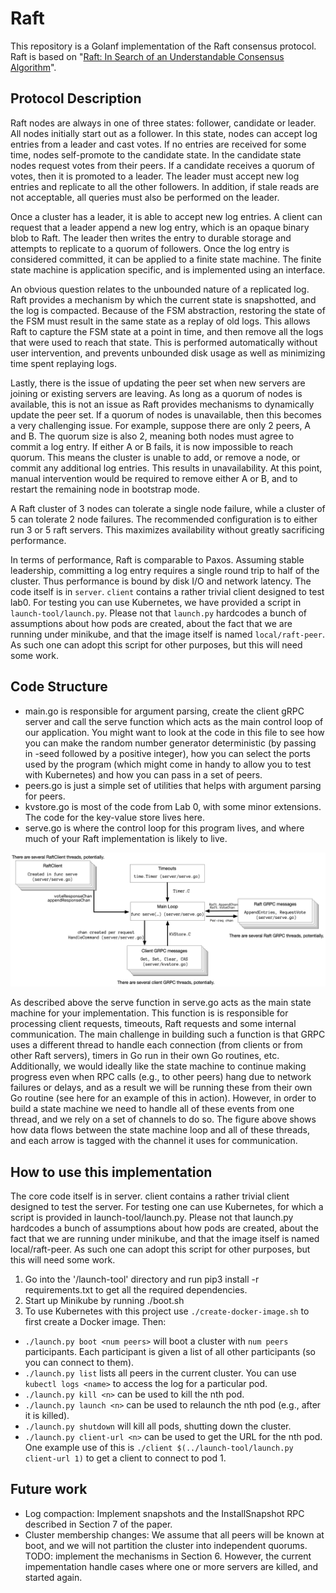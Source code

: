 Raft
======================================================================================================================================
This repository is a Golanf implementation of the Raft consensus protocol. Raft is based on "[Raft: In Search of an Understandable Consensus Algorithm](https://ramcloud.stanford.edu/wiki/download/attachments/11370504/raft.pdf)".

Protocol Description
---------------------
Raft nodes are always in one of three states: follower, candidate or leader. All nodes initially start out as a follower. In this state, nodes can accept log entries from a leader and cast votes. If no entries are received for some time, nodes self-promote to the candidate state. In the candidate state nodes request votes from their peers. If a candidate receives a quorum of votes, then it is promoted to a leader. The leader must accept new log entries and replicate to all the other followers. In addition, if stale reads are not acceptable, all queries must also be performed on the leader.

Once a cluster has a leader, it is able to accept new log entries. A client can request that a leader append a new log entry, which is an opaque binary blob to Raft. The leader then writes the entry to durable storage and attempts to replicate to a quorum of followers. Once the log entry is considered committed, it can be applied to a finite state machine. The finite state machine is application specific, and is implemented using an interface.

An obvious question relates to the unbounded nature of a replicated log. Raft provides a mechanism by which the current state is snapshotted, and the log is compacted. Because of the FSM abstraction, restoring the state of the FSM must result in the same state as a replay of old logs. This allows Raft to capture the FSM state at a point in time, and then remove all the logs that were used to reach that state. This is performed automatically without user intervention, and prevents unbounded disk usage as well as minimizing time spent replaying logs.

Lastly, there is the issue of updating the peer set when new servers are joining or existing servers are leaving. As long as a quorum of nodes is available, this is not an issue as Raft provides mechanisms to dynamically update the peer set. If a quorum of nodes is unavailable, then this becomes a very challenging issue. For example, suppose there are only 2 peers, A and B. The quorum size is also 2, meaning both nodes must agree to commit a log entry. If either A or B fails, it is now impossible to reach quorum. This means the cluster is unable to add, or remove a node, or commit any additional log entries. This results in unavailability. At this point, manual intervention would be required to remove either A or B, and to restart the remaining node in bootstrap mode.

A Raft cluster of 3 nodes can tolerate a single node failure, while a cluster of 5 can tolerate 2 node failures. The recommended configuration is to either run 3 or 5 raft servers. This maximizes availability without greatly sacrificing performance.

In terms of performance, Raft is comparable to Paxos. Assuming stable leadership, committing a log entry requires a single round trip to half of the cluster. Thus performance is bound by disk I/O and network latency.
The code itself is in `server`. `client` contains a rather trivial client designed to test lab0. For testing you can use
Kubernetes, we have provided a script in `launch-tool/launch.py`. Please not that `launch.py` hardcodes a bunch of
assumptions about how pods are created, about the fact that we are running under minikube, and that the image itself is
named `local/raft-peer`. As such one can adopt this script for other purposes, but this will need some work.

Code Structure
---------------------------------------------------------------------------------------------------------------------------------------
-   main.go is responsible for argument parsing, create the client gRPC server and call the serve function which acts as the main control loop of our application. You might want to look at the code in this file to see how you can make the random number generator deterministic (by passing in -seed followed by a positive integer), how you can select the ports used by the program (which might come in handy to allow you to test with Kubernetes) and how you can pass in a set of peers.
-   peers.go is just a simple set of utilities that helps with argument parsing for peers.
-   kvstore.go is most of the code from Lab 0, with some minor extensions. The code for the key-value store lives here.
-   serve.go is where the control loop for this program lives, and where much of your Raft implementation is likely to live.

![picture alt](https://github.com/aviral92/Raft/blob/master/raft-code.png)

As described above the serve function in serve.go acts as the main state machine for your implementation. This function is is responsible for processing client requests, timeouts, Raft requests and some internal communication. The main challenge in building such a function is that GRPC uses a different thread to handle each connection (from clients or from other Raft servers), timers in Go run in their own Go routines, etc. Additionally, we would ideally like the state machine to continue making progress even when RPC calls (e.g., to other peers) hang due to network failures or delays, and as a result we will be running these from their own Go routine (see here for an example of this in action). However, in order to build a state machine we need to handle all of these events from one thread, and we rely on a set of channels to do so. The figure above shows how data flows between the state machine loop and all of these threads, and each arrow is tagged with the channel it uses for communication. 

How to use this implementation
-------------------------------
The core code itself is in server. client contains a rather trivial client designed to test the server. For testing one can use Kubernetes, for which a script is provided in launch-tool/launch.py. Please not that launch.py hardcodes a bunch of assumptions about how pods are created, about the fact that we are running under minikube, and that the image itself is named local/raft-peer. As such one can adopt this script for other purposes, but this will need some work.

1.  Go into the '/launch-tool' directory and run pip3 install -r requirements.txt to get all the required dependencies.
2.  Start up Minikube by running ./boot.sh
3.  To use Kubernetes with this project use `./create-docker-image.sh` to first create a Docker image. Then:
-   `./launch.py boot <num peers>` will boot a cluster with `num peers` participants. Each participant is given a list of
  all other participants (so you can connect to them).
-   `./launch.py list` lists all peers in the current cluster. You can use `kubectl logs <name>` to access the log for a
    particular pod.
-   `./launch.py kill <n>` can be used to kill the nth pod.
-   `./launch.py launch <n>` can be used to relaunch the nth pod (e.g., after it is killed).
-   `./launch.py shutdown` will kill all pods, shutting down the cluster.
-   `./launch.py client-url <n>` can be used to get the URL for the nth pod. One example use of this is `./client
    $(../launch-tool/launch.py client-url 1)` to get a client to connect to pod 1.

Future work 
----------------------------------------------------------------------------------------------------------------------------------------
-   Log compaction:  Implement snapshots and the InstallSnapshot RPC described in Section 7 of the paper.
-   Cluster membership changes: We assume that all peers will be known at boot, and we will not partition the cluster into independent quorums. TODO: implement the mechanisms in Section 6. However, the current impementation handle cases where one or more servers are killed, and started again.
